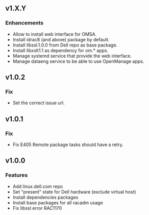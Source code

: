 ## v1.X.Y

### Enhancements
* Allow to install web interface for OMSA.
* Install idrac8 (and above) package by default.
* Install libssl.1.0.0 from Dell repo as base package.
* Install libxslt1.1 as dependency for om.* apps.
* Manage systemd service that provide the web interface.
* Manage dataeng service to be able to use OpenManage apps.

## v1.0.2

### Fix

* Set the correct issue url.

## v1.0.1

### Fix
* Fix E405 Remote package tasks should have a retry.

## v1.0.0

### Features
* Add linux.dell.com repo
* Set "present" state for Dell hardware (exclude virtual host)
* Install dependencies packages
* Install base packages for all racadm usage
* Fix libssl error RAC1170
